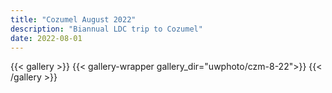 ```yaml
---
title: "Cozumel August 2022"
description: "Biannual LDC trip to Cozumel"
date: 2022-08-01
---
```


{{< gallery >}}
{{< gallery-wrapper gallery_dir="uwphoto/czm-8-22">}}
{{< /gallery >}}
